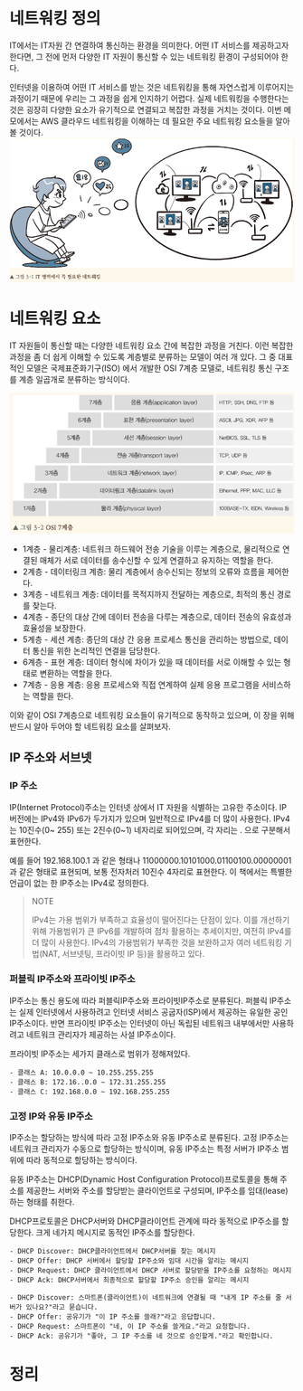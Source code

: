 <!-- Date: 2025-01-18 -->
<!-- Update Date: 2025-01-19 -->
<!-- File ID: 85e38f71-a08b-4acb-967b-8f052e4603e5 -->
<!-- Author: Seoyeon Jang -->

# 네트워킹 정의

IT에서는 IT자원 간 연결하여 통신하는 환경을 의미한다. 어떤 IT 서비스를 제공하고자 한다면, 그 전에 먼저 다양한 IT 자원이 통신할 수 있는 네트워킹 환경이 구성되어야 한다.

인터넷을 이용하여 어떤 IT 서비스를 받는 것은 네트워킹을 통해 자연스럽게 이루어지는 과정이기 때문에 우리는 그 과정을 쉽게 인지하기 어렵다. 실제 네트워킹을 수행한다는 것은 굉장히 다양한 요소가 유기적으로 연결되고
복잡한 과정을 거치는 것이다. 이번 메모에서는 AWS 클라우드 네트워킹을 이해하는 데 필요한 주요 네트워킹 요소들을 알아볼 것이다.
![](.3.1_네트워킹이란_images/2cf09abc.png)

# 네트워킹 요소

IT 자원들이 통신할 때는 다양한 네트워킹 요소 간에 복잡한 과정을 거친다. 이런 복잡한 과정을 좀 더 쉽게 이해할 수 있도록 계층별로 분류하는 모델이 여러 개 있다. 그 중 대표적인 모델은 국제표준화기구(ISO)
에서 개발한 OSI 7계층 모델로, 네트워킹 통신 구조를 계층 일곱개로 분류하는 방식이다.

![](.3.1_네트워킹이란_images/ea3c169e.png)

- 1계층 - 물리계층: 네트워크 하드웨어 전송 기술을 이루는 계층으로, 물리적으로 연결된 매체가 서로 데이터를 송수신할 수 있게 연결하고 유지하는 역할을 한다.
- 2계층 - 데이터링크 계층: 물리 계층에서 송수신되는 정보의 오류와 흐름을 제어한다.
- 3계층 - 네트워크 계층: 데이터를 목적지까지 전달하는 계층으로, 최적의 통신 경로를 찾는다.
- 4계층 - 종단의 대상 간에 데이터 전송을 다루는 계층으로, 데이터 전송의 유효성과 효율성을 보장한다.
- 5계층 - 세션 계층: 종단의 대상 간 응용 프로세스 통신을 관리하는 방법으로, 데이터 통신을 위한 논리적인 연결을 담당한다.
- 6계층 - 표현 계층: 데이터 형식에 차이가 있을 때 데이터를 서로 이해할 수 있는 형태로 변환하는 역할을 한다.
- 7계층 - 응용 계층: 응용 프로세스와 직접 연계하여 실제 응용 프로그램을 서비스하는 역할을 한다.

이와 같이 OSI 7계층으로 네트워킹 요소들이 유기적으로 동작하고 있으며, 이 장을 위해 반드시 알아 두어야 할 네트워킹 요소를 살펴보자.

## IP 주소와 서브넷

### IP 주소

IP(Internet Protocol)주소는 인터넷 상에서 IT 자원을 식별하는 고유한 주소이다. IP 버전에는 IPv4와 IPv6가 두가지가 있으며 일반적으로 IPv4를 더 많이 사용한다. IPv4는 10진수(0~
255) 또는 2진수(0~1) 네자리로 되어있으며, 각 자리는 . 으로 구분해서 표현한다.

예를 들어 192.168.100.1 과 같은 형태나 11000000.10101000.01100100.00000001 과 같은 형태로 표현되며, 보통 전자처러 10진수 4자리로 표현한다. 이 책에서는 특별한 언급이
없는 한 IP주소는 IPv4로 정의한다.

> NOTE
>
> IPv4는 가용 범위가 부족하고 효율성이 떨어진다는 단점이 있다. 이를 개선하기 위해 가용범위가 큰 IPv6를 개발하여 점차 활용하는 추세이지만, 여전히 IPv4를 더 많이 사용한다. IPv4의 가용범위가 부족한
> 것을 보완하고자 여러 네트워킹 기법(NAT, 서브넷팅, 프라이빗 IP 등)을 활용하고 있다.

### 퍼블릭 IP주소와 프라이빗 IP주소

IP주소는 통신 용도에 따라 퍼블릭IP주소와 프라이빗IP주소로 분류된다. 퍼블릭 IP주소는 실제 인터넷에서 사용하려고 인터넷 서비스 공굽자(ISP)에서 제공하는 유일한 공인 IP주소이다. 반면 프라이빗 IP주소는
인터넷이 아닌 독립된 네트워크 내부에서만 사용하려고 네트워크 관리자가 제공하는 사설 IP주소이다.

프라이빗 IP주소는 세가지 클래스로 범위가 정해져있다.

```text
- 클래스 A: 10.0.0.0 ~ 10.255.255.255
- 클래스 B: 172.16..0.0 ~ 172.31.255.255
- 클래스 C: 192.168.0.0 ~ 192.168.255.255
```

### 고정 IP와 유동 IP주소

IP주소는 할당하는 방식에 따라 고정 IP주소와 유동 IP주소로 분류된다. 고정 IP주소는 네트워크 관리자가 수동으로 할당하는 방식이며, 유동 IP주소는 특정 서버가 IP주소 범위에 따라 동적으로 할당하는 방식이다.

유동 IP주소는 DHCP(Dynamic Host Configuration Protocol)프로토콜을 통해 주소를 제공한느 서버와 주소를 할당받는 클라이언트로 구성되며, IP주소를 임대(lease)하는 형태를 취한다.

DHCP프로토콜은 DHCP서버와 DHCP클라이언트 관계에 따라 동적으로 IP주소를 할당한다. 크게 네가지 메시지로 동적인 IP주소를 할당한다.

```text
- DHCP Discover: DHCP클라이언트에서 DHCP서버를 찾는 메시지
- DHCP Offer: DHCP 서버에서 할당할 IP주소와 임대 시간을 알리는 메시지
- DHCP Request: DHCP 클라이언트에서 DHCP 서버로 할당받을 IP주소를 요청하는 메시지
- DHCP Ack: DHCP서버에서 최종적으로 할당할 IP주소 승인을 알리는 메시지
```

```text
- DHCP Discover: 스마트폰(클라이언트)이 네트워크에 연결될 때 "내게 IP 주소를 줄 서버가 있나요?"라고 묻습니다.
- DHCP Offer: 공유기가 "이 IP 주소를 쓸래?"라고 응답합니다.
- DHCP Request: 스마트폰이 "네, 이 IP 주소를 쓸게요."라고 요청합니다.
- DHCP Ack: 공유기가 "좋아, 그 IP 주소를 네 것으로 승인할게."라고 확인합니다.
```

# 정리


